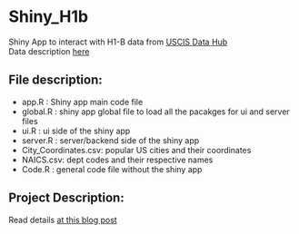 # Shiny_H1b
Shiny App to interact with H1-B data from [USCIS Data Hub](https://www.uscis.gov/h-1b-data-hub)  
Data description [here](https://www.uscis.gov/tools/reports-studies/understanding-our-h-1b-employer-data-hub)

## File description:
- app.R : Shiny app main code file
- global.R : shiny app global file to load all the pacakges for ui and server files
- ui.R : ui side of the shiny app
- server.R : server/backend side of the shiny app
- City_Coordinates.csv: popular US cities and their coordinates
- NAICS.csv: dept codes and their respective names
- Code.R : general code file without the shiny app

## Project Description:
Read details [at this blog post](https://towardsdatascience.com/plotly-with-r-shiny-495f19f4aba3?source=email-5120c2f3f19-1577358081933-layerCake.autoLayerCakeWriterNotification-------------------------6471b704_c8c4_431b_bf5a_40d68373a439&sk=366de9b1ef5eb64033f262362e5b41f5.)


